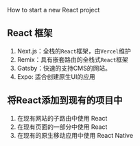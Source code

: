 

How to start a new React project


## React 框架
1. Next.js：全栈的`React`框架，由`Vercel`维护
2. Remix：具有嵌套路由的全栈式`React`框架
3. Gatsby：快速的支持CMS的网站。
4. Expo: 适合创建原生UI的应用

## 将React添加到现有的项目中

1. 在现有网站的子路由中使用 React
2. 在现有页面的一部分中使用 React 
3. 在现有的原生移动应用中使用 React Native

